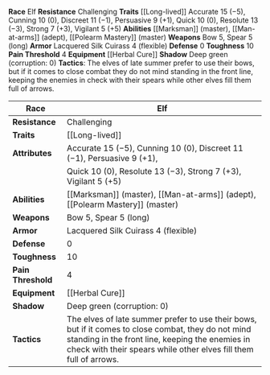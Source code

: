 **Race** Elf
**Resistance** Challenging 
**Traits** [[Long-lived]]
Accurate 15 (−5), Cunning 10 (0), Discreet 11 (−1), Persuasive 9 (+1), Quick 10 (0), Resolute 13 (−3), Strong 7 (+3), Vigilant 5 (+5) 
**Abilities** [[Marksman]] (master), [[Man-at-arms]] (adept), [[Polearm Mastery]] (master)
**Weapons** Bow 5, Spear 5 (long) 
**Armor** Lacquered Silk Cuirass 4 (flexible) 
**Defense** 0 
**Toughness** 10 
**Pain Threshold** 4 
**Equipment** [[Herbal Cure]]
**Shadow** Deep green (corruption: 0) 
**Tactics**: The elves of late summer prefer to use their bows, but if it comes to close combat they do not mind standing in the front line, keeping the enemies in check with their spears while other elves fill them full of arrows.

| **Race**           | Elf                                                                 |
| ------------------ | ------------------------------------------------------------------- |
| **Resistance**     | Challenging                                                         |
| **Traits**         | [[Long-lived]]                                                      |
| **Attributes**     | Accurate 15 (−5), Cunning 10 (0), Discreet 11 (−1), Persuasive 9 (+1), |
|                    | Quick 10 (0), Resolute 13 (−3), Strong 7 (+3), Vigilant 5 (+5)       |
| **Abilities**      | [[Marksman]] (master), [[Man-at-arms]] (adept), [[Polearm Mastery]] (master) |
| **Weapons**        | Bow 5, Spear 5 (long)                                               |
| **Armor**          | Lacquered Silk Cuirass 4 (flexible)                                  |
| **Defense**        | 0                                                                   |
| **Toughness**      | 10                                                                  |
| **Pain Threshold** | 4                                                                   |
| **Equipment**      | [[Herbal Cure]]                                                     |
| **Shadow**         | Deep green (corruption: 0)                                          |
| **Tactics**        | The elves of late summer prefer to use their bows, but if it comes to close combat, they do not mind standing in the front line, keeping the enemies in check with their spears while other elves fill them full of arrows. |